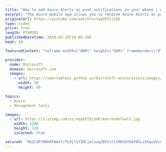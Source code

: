 ```yaml
---
title: "How to add Azure Alerts as push notifications on your phone | Azure Portal Series"
excerpt: "The Azure mobile app allows you to receive Azure Alerts as push notifications on your mobile device. In this video of the Azure Portal “How To” Series, learn how you can setup Azure Alerts such as metric alerts, log analytics, Application Insights, and Activity Log from Azure Monitor on the Azure portal."
originalUrl: https://youtube.com/watch?v=nqqVEISjSGE
type: video
price: Free
length: PT4M38S
publishedDateTime: 2019-03-28T19:08:38Z
heat: 50

featuredContent: "<iframe width=\"800\" height=\"500\" frameborder=\"0\" src=\"https://www.youtube.com/embed/nqqVEISjSGE\" allow=\"accelerometer; autoplay; encrypted-media; gyroscope; picture-in-picture\" allowfullscreen></iframe>"

provider:
  name: Microsoft
  domain: microsoft.com
  images:
    - url: https://smartableai.github.io/microsoft-azure/assets/images/organizations/microsoft.com-50x50.jpg
      width: 50
      height: 50

topics:
  - Azure
  - Management tools

images:
  - url: https://i.ytimg.com/vi/nqqVEISjSGE/maxresdefault.jpg
    width: 1280
    height: 720
    isCached: true

secured: "XG2C3PJ96hKFWeVf/fL9jl57ZOCjaluvqJ05YsltCMOtQfh4Y0CLs5kqu2VcdT5vgj6bVw8K4lDGMOxf3JnthWrZ/eh7CcGn9kv1P3iUeH1Z/Whk7Obz0kZ6A6IQh10fn077FyAKGeH9Y5tLPZhCunFPSFyfJN/Kyq0bgreEsWTfIVeY9DelRRu10MYRCu5B+iqaLxBn4BhQutPhoeJRlgvncPtSYIN01fF+gPTM+TERWGmPve05k6kbEEzbmfVth1b+hfYgb6g2b7RzHo6ftrqexJry8D63D1z73RykYQk0GApx1KzSGXCpzpP9fvURTFm/Y40WGjYfnsxbC8q1fjLYXdwzDDExgBA/D7rrqr8A8JXanW1E3zyY13YAjKJaeguLvcO10mvCyd0tmlxU//ikTvf6kWNIhfABEBI5f/M=;2dU1rEZ3vMVBdIVij/88xg=="
---
```


